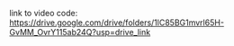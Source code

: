 link to video code: https://drive.google.com/drive/folders/1lC85BG1mvrl65H-GvMM_OvrY115ab24Q?usp=drive_link 

